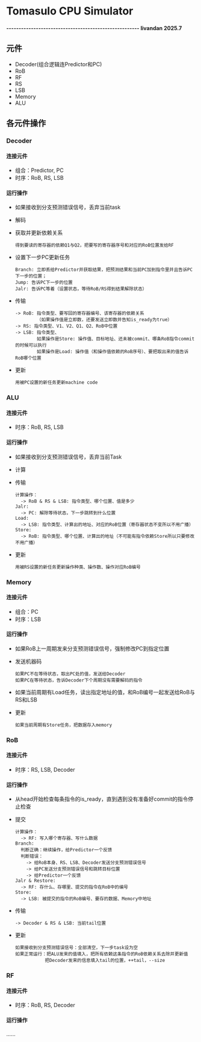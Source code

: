 # Tomasulo CPU Simulator

#### ------------------------------------------------------ livandan 2025.7

## 元件
- Decoder(组合逻辑连Predictor和PC)
- RoB
- RF
- RS
- LSB
- Memory
- ALU

## 各元件操作

### Decoder
#### 连接元件
* 组合：Predictor, PC
* 时序：RoB, RS, LSB
#### 运行操作
* 如果接收到分支预测错误信号，丢弃当前task
* 解码
* 获取并更新依赖关系

      得到要读的寄存器的依赖Q1与Q2，把要写的寄存器序号和对应的RoB位置发给RF
* 设置下一步PC更新任务

      Branch: 立即丢给Predictor并获取结果，把预测结果和当前PC加到指令里并且告诉PC下一步的位置；
      Jump: 告诉PC下一步的位置
      Jalr: 告诉PC等着（设置状态，等待RoB/RS得到结果解除状态）
* 传输

      -> RoB: 指令类型、要写回的寄存器编号、该寄存器的依赖关系
              （如果操作值是立即数，还要发送立即数并告知is_ready为true）
      -> RS: 指令类型、V1、V2、Q1、Q2、RoB中位置
      -> LSB: 指令类型、
              如果操作是Store: 操作值、目标地址、还未被commit、哪条RoB指令commit的时候可以执行
              如果操作是Load: 操作值（和操作值依赖的RoB序号）、要把取出来的值告诉RoB哪个位置
* 更新

      用被PC设置的新任务更新machine code

### ALU
#### 连接元件
* 时序：RoB, RS, LSB
#### 运行操作
* 如果接收到分支预测错误信号，丢弃当前Task
* 计算
* 传输

      计算操作：
        -> RoB & RS & LSB: 指令类型、哪个位置、值是多少
      Jalr:
        -> PC: 解除等待状态，下一步跳转到什么位置
      Load:
        -> LSB: 指令类型、计算出的地址、对应的RoB位置（寄存器状态不变所以不用广播）
      Store:
        -> RoB: 指令类型、哪个位置、计算出的地址（不可能有指令依赖Store所以只要修改不用广播）
* 更新

      用被RS设置的新任务更新操作种类、操作数、操作对应RoB编号

### Memory
#### 连接元件
* 组合：PC
* 时序：LSB
#### 运行操作
* 如果RoB上一周期发来分支预测错误信号，强制修改PC到指定位置
* 发送机器码

      如果PC不在等待状态，取出PC处的值，发送给Decoder
      如果PC在等待状态，告诉Decoder下个周期没有需要解码的指令

* 如果当前周期有Load任务，读出指定地址的值，和RoB编号一起发送给RoB与RS和LSB
* 更新

      如果当前周期有Store任务，把数据存入memory

### RoB
#### 连接元件
* 时序：RS, LSB, Decoder
#### 运行操作
* 从head开始检查每条指令的is_ready，直到遇到没有准备好commit的指令停止检查
* 提交

      计算操作：
        -> RF: 写入哪个寄存器、写什么数据
      Branch:
        判断正确：继续操作，给Predictor一个反馈
        判断错误：
          -> 给RoB本身、RS、LSB、Decoder发送分支预测错误信号
          -> 给PC发送分支预测错误信号和跳转目标位置
          -> 给Predictor一个反馈
      Jalr & Restore:
        -> RF: 存什么、存哪里、提交的指令在RoB中的编号
      Store:
        -> LSB: 被提交的指令的RoB编号、要存的数据、Memory中地址
* 传输

      -> Decoder & RS & LSB: 当前tail位置
* 更新

      如果接收到分支预测错误信号：全部清空，下一步task设为空
      如果正常运行：把ALU发来的值填入，把所有依赖这条指令的RoB依赖关系去除并更新值
                 把Decoder发来的信息填入tail的位置，++tail，--size

### RF
#### 连接元件
* 时序：RoB, RS, Decoder
#### 运行操作
......
